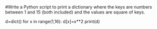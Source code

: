 #Write a Python script to print a dictionary where the keys are numbers between 1 and 15 (both included) and the values are square of keys.

d=dict()
for x in range(1,16):
    d[x]=x**2
print(d)  
